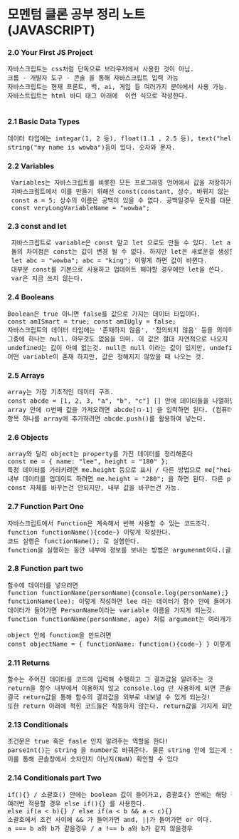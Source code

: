 # 모멘텀 클론 공부 정리 노트 (JAVASCRIPT)

### 2.0 Your First JS Project

<pre>
자바스크립트는 css처럼 단독으로 브라우저에서 사용한 것이 아님.
크롬 - 개발자 도구 - 콘솔 을 통해 자바스크립트 입력 가능
자바스크립트는 현재 프론트, 백, ai, 게임 등 여러가지 분야에서 사용 가능.   
자바스트립트는 html 바디 태그 아래에 <script src="ㅁㅁㅁ.js"></script> 이런 식으로 작성한다.
</pre>

### 2.1 Basic Data Types

<pre>
데이터 타입에는 integar(1, 2 등), float(1.1 , 2.5 등), text("hello"),   
string("my name is wowba")등이 있다. 숫자와 문자.
</pre>

### 2.2 Variables

<pre>
 Variables는 자바스크립트를 비롯한 모든 프로그래밍 언어에서 값을 저장하거나 유지하는 역할을 한다.   
 자바스크립트에서 이를 만들기 위해선 const(constant, 상수, 바뀌지 않는 값)를 사용한다.
 const a = 5; 상수의 이름은 공백이 있을 수 없다. 공백일경우 문자를 대문자로 바꾼다   
 const veryLongVariableName = "wowba";
</pre>

### 2.3 const and let

 <pre>
 자바스크립트로 variable은 const 말고 let 으로도 만들 수 있다. let a = 5;
 둘의 차이점은 const는 값이 변경 될 수 없다. 하지만 let은 새로운걸 생성할 수 있다.
 let abc = "wowba"; abc = "king"; 이렇게 하면 값이 바뀐다.   
 대부분 const를 기본으로 사용하고 업데이트 해야할 경우에만 let을 쓴다.
 var은 지금 쓰지 않는다.</pre>

### 2.4 Booleans

<pre>
Boolean은 true 아니면 false를 값으로 가지는 데이터 타입이다.
const amISmart = true; const amIUgly = false;   
자바스크립트의 데이터 타입에는 '존재하지 않음', '정의되지 않음' 등을 의미하는 것이 있음   
그중에 하나는 null. 아무것도 없음을 의미. 이 값은 절대 자연적으로 나오지 않는다. 의도적으로 표현하는 것.
undefined는 값이 아예 없는것. null은 null 이라는 값이 있지만, undefined는 값이 아예 없는것이다.
어떤 variable이 존재 하지만, 값은 정해지지 않았을 때 나오는 것.
</pre>

### 2.5 Arrays

<pre>
array는 가장 기초적인 데이터 구조.
const abcde = [1, 2, 3, "a", "b", "c"] [] 안에 데이터들을 나열하면 된다.
array 안에 ㅁ번째 값을 가져오려면 abcde[ㅁ-1] 을 입력하면 된다. (컴퓨터는 0부터 샘!)
항목 하나를 array에 추가하려면 abcde.push()를 활용하여 넣는다.
</pre>

### 2.6 Objects

<pre>
array와 달리 object는 property를 가진 데이터를 정리해준다
const me = { name: "lee", height = "180" };
특정 데이터를 가리키려면 me.height 등으로 표시 / 다른 방법으로 me["height"]
내부 데이터를 업데이트 하려면 me.height = "280"; 을 하면 된다. 다른 property 추가도 동일하게 가능.
const 자체를 바꾸는건 안되지만, 내부 값을 바꾸는건 가능.
</pre>

### 2.7 Function Part One

<pre>
자바스크립트에서 Function은 계속해서 반복 사용할 수 있는 코드조각.   
function functionName(){code~} 이렇게 작성한다.
코드 실행은 functionName(); 로 실행한다.
function을 실행하는 동안 내부에 정보를 보내는 방법은 argumenmt이다.(괄호 안에 데이터를 넣는것!)
</pre>

### 2.8 Function part two

<pre>
함수에 데이터를 넣으러면   
function functionName(personName){console.log(personName);} 
functionName(lee); 이렇게 작성하면 lee 라는 데이터가 함수 안에 들어가게 되는 것이다.
데이터가 들어가면 PersonName이라는 variable 이름을 가지게 되는것.   
function functionName(personName, age) 처럼 argument는 여러개가 들어갈 수 있다.

object 안에 function을 만드려면    
const objectName = { functionName: function(){code~} } 이렇게 작성해야 한다.</pre>

### 2.11 Returns

<pre>
함수는 주어진 데이타를 코드에 입력해 수행하고 그 결과값을 알려주는 것
return을 함수 내부에서 이용하지 않고 console.log 만 사용하게 되면 콘솔창에서만 함수의 결과값 확인 가능.
결국 return값을 통해 함수의 결과값을 외부로 내보낼 수 있게 되는것!
또한 return 아래에 적힌 코드들은 작동하지 않는다. return값을 가지게 되면 함수는 거기서 종료됨.
</pre>

### 2.13 Conditionals

<pre>
조건문은 true 혹은 fasle 인지 알려주는 역할을 한다!   
parseInt()는 string 을 number로 바꿔준다. 물론 string 안에 있는게 숫자로만 이루어져야 한다.
이를 통해 콘솔창에서 숫자인지 아닌지(NaN) 확인할 수 있다
</pre>

### 2.14 Conditionals part Two

<pre>
if(){} / 소괄호() 안에는 boolean 값이 들어가고, 중괄호{} 안에는 해당 값일때 작동할 코드를 적어놓는다.
여러번 적용할 경우 else if(){} 를 사용한다.   
else if(a < b){} / else if(a < b && a < c){}   
소괄호에서 조건 사이에 && 가 들어가면 and, ||가 들어가면 or 이다.
a === b a와 b가 같을경우 / a !== b a와 b가 같지 않을경우
</pre>

